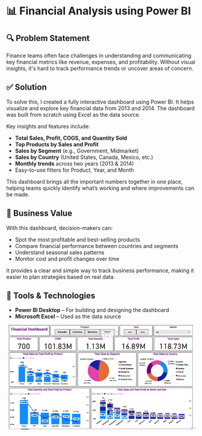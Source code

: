 # 📊 Financial Analysis using Power BI

## 🔍 Problem Statement

Finance teams often face challenges in understanding and communicating key financial metrics like revenue, expenses, and profitability. Without visual insights, it's hard to track performance trends or uncover areas of concern.

## ✅ Solution 

To solve this, I created a fully interactive dashboard using Power BI. It helps visualize and explore key financial data from 2013 and 2014. The dashboard was built from scratch using Excel as the data source.

Key insights and features include:

- **Total Sales, Profit, COGS, and Quantity Sold**
- **Top Products by Sales and Profit**
- **Sales by Segment** (e.g., Government, Midmarket)
- **Sales by Country** (United States, Canada, Mexico, etc.)
- **Monthly trends** across two years (2013 & 2014)
- Easy-to-use filters for Product, Year, and Month

This dashboard brings all the important numbers together in one place, helping teams quickly identify what’s working and where improvements can be made.

## 💼 Business Value

With this dashboard, decision-makers can:

- Spot the most profitable and best-selling products
- Compare financial performance between countries and segments
- Understand seasonal sales patterns
- Monitor cost and profit changes over time

It provides a clear and simple way to track business performance, making it easier to plan strategies based on real data.

## 📁 Tools & Technologies

- **Power BI Desktop** – For building and designing the dashboard
- **Microsoft Excel** – Used as the data source

![Dashboard Screenshot](https://github.com/Salaam-Daris/Financial-Analysis-PowerBI/blob/1d490e6ff9c49466ca35b31a2583e3b757a53c42/FinancialDashboardScreenshot.PNG)
